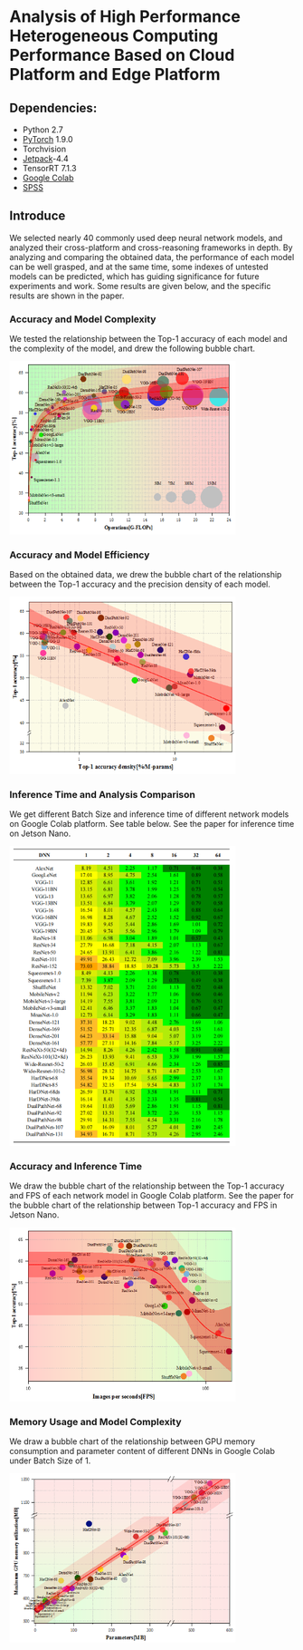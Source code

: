 # Analysis of High Performance Heterogeneous Computing Performance Based on Cloud Platform and Edge Platform
## Dependencies:
* Python 2.7
* [PyTorch](https://pytorch.org/) 1.9.0
* Torchvision
* [Jetpack](https://developer.nvidia.com/jetpack-sdk-44-archive)-4.4
* TensorRT 7.1.3
* [Google Colab](https://www.google.com/intl/zh-CN_ALL/drive/)
* [SPSS](https://www.ibm.com/analytics/spss-statistics-software)

## Introduce
We selected nearly 40 commonly used deep neural network models, and analyzed their cross-platform and cross-reasoning frameworks in depth. By analyzing and comparing the obtained data, the performance of each model can be well grasped, and at the same time, some indexes of untested models can be predicted, which has guiding significance for future experiments and work. Some results are given below, and the specific results are shown in the paper.

### Accuracy and Model Complexity
We tested the relationship between the Top-1 accuracy of each model and the complexity of the model, and drew the following bubble chart.

<img src="Figure/1.png" width="400">

### Accuracy and Model Efficiency
Based on the obtained data, we drew the bubble chart of the relationship between the Top-1 accuracy and the precision density of each model.

<img src="Figure/2.png" width="400">

### Inference Time and Analysis Comparison
We get different Batch Size and inference time of different network models on Google Colab platform. See table below. See the paper for inference time on Jetson Nano.

<img src="Figure/3.png" width="400">

### Accuracy and Inference Time
We draw the bubble chart of the relationship between the Top-1 accuracy and FPS of each network model in Google Colab platform. See the paper for the bubble chart of the relationship between Top-1 accuracy and FPS in Jetson Nano.

<img src="Figure/4.png" width="400">

### Memory Usage and Model Complexity
We draw a bubble chart of the relationship between GPU memory consumption and parameter content of different DNNs in Google Colab under Batch Size of 1.

<img src="Figure/5.png" width="400">

